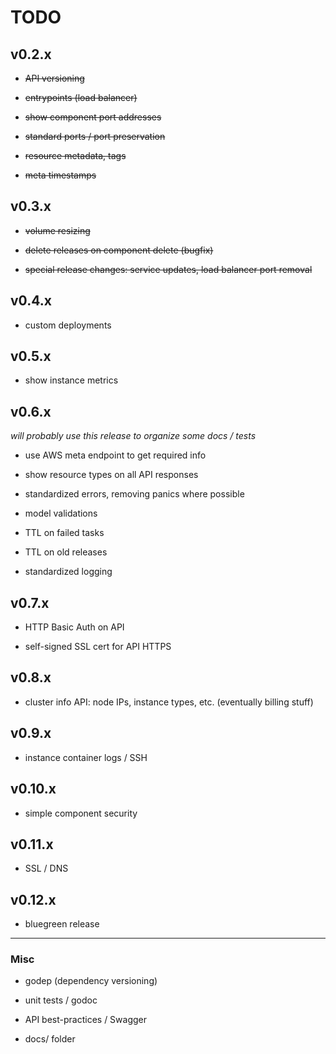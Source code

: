 # TODO

## v0.2.x

* ~~API versioning~~

* ~~entrypoints (load balancer)~~

* ~~show component port addresses~~

* ~~standard ports / port preservation~~

* ~~resource metadata, tags~~

* ~~meta timestamps~~

## v0.3.x

* ~~volume resizing~~

* ~~delete releases on component delete (bugfix)~~

* ~~special release changes: service updates, load balancer port removal~~

## v0.4.x

* custom deployments

## v0.5.x

* show instance metrics

## v0.6.x

*will probably use this release to organize some docs / tests*

* use AWS meta endpoint to get required info

* show resource types on all API responses

* standardized errors, removing panics where possible

* model validations

* TTL on failed tasks

* TTL on old releases

* standardized logging

## v0.7.x

* HTTP Basic Auth on API

* self-signed SSL cert for API HTTPS

## v0.8.x

* cluster info API: node IPs, instance types, etc.  (eventually billing stuff)

## v0.9.x

* instance container logs / SSH

## v0.10.x

* simple component security

## v0.11.x

* SSL / DNS

## v0.12.x

* bluegreen release

<hr>

### Misc

* godep (dependency versioning)

* unit tests / godoc

* API best-practices / Swagger

* docs/ folder
